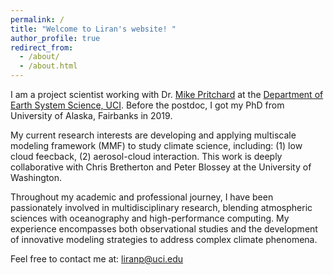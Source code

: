 ```yaml
---
permalink: /
title: "Welcome to Liran's website! "
author_profile: true
redirect_from: 
  - /about/
  - /about.html
---
```



I am a project scientist working with Dr. [Mike Pritchard](https://www.linkedin.com/in/mikepritchard?original_referer=https%3A%2F%2Fwww.google.com%2F) at the [Department of Earth System Science, UCI](https://www.ess.uci.edu). Before the postdoc, I got my PhD from University of Alaska, Fairbanks in 2019. 

My current research interests are developing and applying multiscale modeling framework (MMF) to study climate science, including: (1) low cloud feecback, (2) aerosol-cloud interaction. This work is deeply collaborative with Chris Bretherton and Peter Blossey at the University of Washington. 

Throughout my academic and professional journey, I have been passionately involved in multidisciplinary research, blending atmospheric sciences with oceanography and high-performance computing. My experience encompasses both observational studies and the development of innovative modeling strategies to address complex climate phenomena. 

Feel free to contact me at: liranp@uci.edu 
